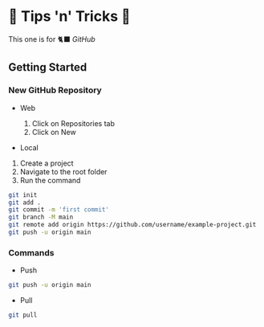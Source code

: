 # 🍆 Tips 'n' Tricks 🎃

This one is for 🐈‍⬛ *GitHub*


## Getting Started

### New GitHub Repository

- Web
    1. Click on Repositories tab
    2. Click on New

- Local
1. Create a project
2. Navigate to the root folder
3. Run the command
```sh
git init
git add .
git commit -m 'first commit'
git branch -M main
git remote add origin https://github.com/username/example-project.git
git push -u origin main
```

### Commands

- Push
```sh
git push -u origin main
```

- Pull
```sh
git pull
```
